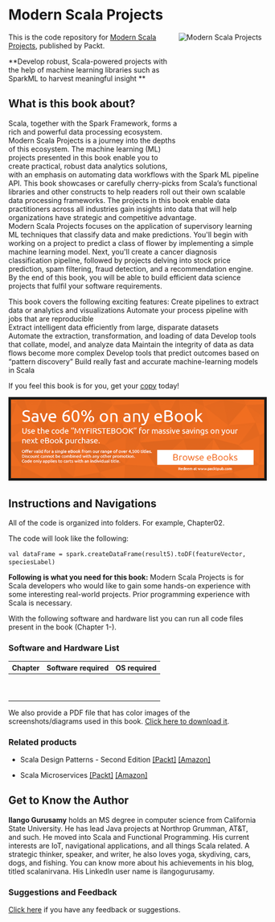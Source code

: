 # Modern Scala Projects

<a href="https://www.packtpub.com/application-development/modern-scala-projects?utm_source=github&utm_medium=repository&utm_campaign=9781788624114 "><img src="https://d1ldz4te4covpm.cloudfront.net/sites/default/files/imagecache/ppv4_main_book_cover/B09862_0.png" alt="Modern Scala Projects" height="256px" align="right"></a>

This is the code repository for [Modern Scala Projects](https://www.packtpub.com/application-development/modern-scala-projects?utm_source=github&utm_medium=repository&utm_campaign=9781788624114 ), published by Packt.

**Develop robust, Scala-powered projects with the help of machine learning libraries such as SparkML to harvest meaningful insight **

## What is this book about?
Scala, together with the Spark Framework, forms a rich and powerful data processing ecosystem. Modern Scala Projects is a journey into the depths of this ecosystem. The machine learning (ML) projects presented in this book enable you to create practical, robust data analytics solutions, with an emphasis on automating data workflows with the Spark ML pipeline API. This book showcases or carefully cherry-picks from Scala’s functional libraries and other constructs to help readers roll out their own scalable data processing frameworks. The projects in this book enable data practitioners across all industries gain insights into data that will help organizations have strategic and competitive advantage. <br>Modern Scala Projects focuses on the application of supervisory learning ML techniques that classify data and make predictions. You'll begin with working on a project to predict a class of flower by implementing a simple machine learning model. Next, you'll create a cancer diagnosis classification pipeline, followed by projects delving into stock price prediction, spam filtering, fraud detection, and a recommendation engine. <br>By the end of this book, you will be able to build efficient data science projects that fulfil your software requirements.

This book covers the following exciting features:
Create pipelines to extract data or analytics and visualizations 
Automate your process pipeline with jobs that are reproducible  
Extract intelligent data efficiently from large, disparate datasets  
Automate the extraction, transformation, and loading of data 
Develop tools that collate, model, and analyze data 
Maintain the integrity of data as data flows become more complex 
Develop tools that predict outcomes based on “pattern discovery” 
Build really fast and accurate machine-learning models in Scala 

If you feel this book is for you, get your [copy](https://www.amazon.com/dp/1788624114) today!

<a href="https://www.packtpub.com/?utm_source=github&utm_medium=banner&utm_campaign=GitHubBanner"><img src="https://raw.githubusercontent.com/PacktPublishing/GitHub/master/GitHub.png" 
alt="https://www.packtpub.com/" border="5" /></a>

## Instructions and Navigations
All of the code is organized into folders. For example, Chapter02.

The code will look like the following:
```
val dataFrame = spark.createDataFrame(result5).toDF(featureVector, speciesLabel)
```

**Following is what you need for this book:**
Modern Scala Projects is for Scala developers who would like to gain some hands-on experience with some interesting real-world projects. Prior programming experience with Scala is necessary.

With the following software and hardware list you can run all code files present in the book (Chapter 1-).
### Software and Hardware List
| Chapter | Software required | OS required |
| -------- | ------------------------------------ | ----------------------------------- |
|  |  |  |
|  |  |  |
|  |  |  |
|  |  |  |
|  |  |  |
|  |  |  |
|  |  |  |
|  |  |  |
|  |  |  |
|  |  |  |

We also provide a PDF file that has color images of the screenshots/diagrams used in this book. [Click here to download it](https://www.packtpub.com/sites/default/files/downloads/ModernScalaProjects_ColorImages.pdf).

### Related products
* Scala Design Patterns - Second Edition [[Packt]](https://www.packtpub.com/application-development/scala-design-patterns-second-edition?utm_source=github&utm_medium=repository&utm_campaign=9781788471305 ) [[Amazon]](https://www.amazon.com/dp/B075Z2CMRX)

* Scala Microservices [[Packt]](https://www.packtpub.com/application-development/scala-microservices?utm_source=github&utm_medium=repository&utm_campaign=9781786469342 ) [[Amazon]](https://www.amazon.com/dp/1786469340)


## Get to Know the Author
**Ilango Gurusamy**
holds an MS degree in computer science from California State University. He has lead Java projects at Northrop Grumman, AT&T, and such. He moved into Scala and Functional Programming. His current interests are IoT, navigational applications, and all things Scala related. A strategic thinker, speaker, and writer, he also loves yoga, skydiving, cars, dogs, and fishing. You can know more about his achievements in his blog, titled scalanirvana. His LinkedIn user name is ilangogurusamy.

### Suggestions and Feedback
[Click here](https://docs.google.com/forms/d/e/1FAIpQLSdy7dATC6QmEL81FIUuymZ0Wy9vH1jHkvpY57OiMeKGqib_Ow/viewform) if you have any feedback or suggestions.


